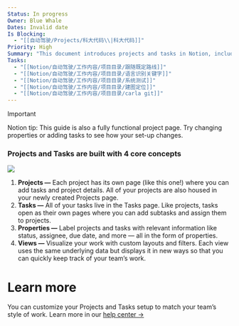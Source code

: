 ```yaml
---
Status: In progress
Owner: Blue Whale
Dates: Invalid date
Is Blocking:
  - "[[自动驾驶/Projects/科大代码\\|科大代码]]"
Priority: High
Summary: "This document introduces projects and tasks in Notion, including four core concepts: projects, tasks, properties, and views. Each has its own page and can be labeled using properties. Views allow for custom layouts and filters. For more customization options, visit the Notion help center."
Tasks:
  - "[[Notion/自动驾驶/工作内容/项目目录/跟随既定路线]]"
  - "[[Notion/自动驾驶/工作内容/项目目录/语言识别关键字]]"
  - "[[Notion/自动驾驶/工作内容/项目目录/系统测试]]"
  - "[[Notion/自动驾驶/工作内容/项目目录/建图定位]]"
  - "[[Notion/自动驾驶/工作内容/项目目录/carla git]]"
---
```

  

  

> [!important]  
> Notion tip: This guide is also a fully functional project page. Try changing properties or adding tasks to see how your set-up changes.  

### Projects and Tasks are built with 4 core concepts

[![](https://www.notion.so/images/app-packages/projects-and-tasks-getting-started.png)](https://www.notion.so/images/app-packages/projects-and-tasks-getting-started.png)

1. **Projects —** Each project has its own page (like this one!) where you can add tasks and project details. All of your projects are also housed in your newly created Projects page.
2. **Tasks —** All of your tasks live in the Tasks page. Like projects, tasks open as their own pages where you can add subtasks and assign them to projects.
3. **Properties —** Label projects and tasks with relevant information like status, assignee, due date, and more — all in the form of properties.
4. **Views —** Visualize your work with custom layouts and filters. Each view uses the same underlying data but displays it in new ways so that you can quickly keep track of your team’s work.

# Learn more

You can customize your Projects and Tasks setup to match your team’s style of work. Learn more in our [help center →](https://www.notion.so/help/notion-academy/course/getting-started-projects)